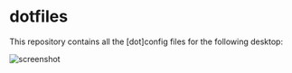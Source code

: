# dotfiles

This repository contains all the [dot]config files for the
following desktop:

![screenshot](./Picutures/screenshots/2019-06-09_12:23:36.png) 
